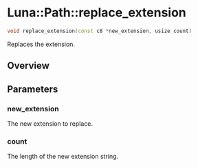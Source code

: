 # Luna::Path::replace_extension

```c++
void replace_extension(const c8 *new_extension, usize count)
```

Replaces the extension. 

## Overview


## Parameters
### new_extension
The new extension to replace. 

### count
The length of the new extension string. 

